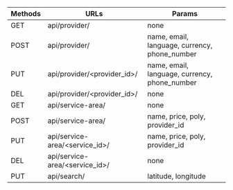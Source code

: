 | Methods  | URLs | Params
| ------------- | ------------- | ------------- |
| GET  | api/provider/  | none
| POST  | api/provider/  | name, email, language, currency, phone_number
| PUT  | api/provider/<provider_id>/  | name, email, language, currency, phone_number
| DEL  | api/provider/<provider_id>/  | none
| GET  | api/service-area/  | none
| POST  | api/service-area/  | name, price, poly, provider_id
| PUT  | api/service-area/<service_id>/  | name, price, poly, provider_id
| DEL  | api/service-area/<service_id>/  | none
| PUT  | api/search/  | latitude, longitude 